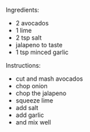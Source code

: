 Ingredients:
- 2 avocados
- 1 lime
- 2 tsp salt
- jalapeno to taste
- 1 tsp minced garlic

Instructions:
- cut and mash avocados
- chop onion
- chop the jalapeno
- squeeze lime
- add salt
- add garlic
- and mix well
